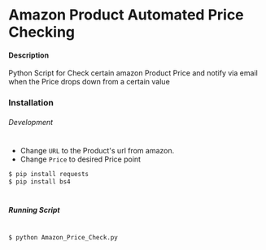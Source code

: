 # Amazon Product Automated Price Checking

#### Description
Python Script for Check certain amazon Product Price and notify via email when the Price drops down from a certain value

### Installation 
###### Development
#
- Change `URL` to the Product's url from amazon.
- Change `Price` to desired Price point
```sh
$ pip install requests
$ pip install bs4
```
#
##### Running Script
#
```sh
$ python Amazon_Price_Check.py
````
